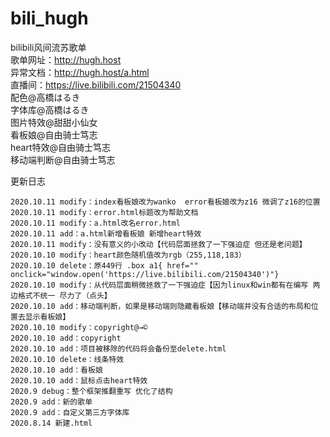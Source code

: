 # bili_hugh
bilibili风间流苏歌单<br>
歌单网址：http://hugh.host<br>
异常文档：http://hugh.host/a.html<br>
直播间：https://live.bilibili.com/21504340<br>
配色@高橋はるき<br>
字体库@高橋はるき<br>
图片特效@甜甜小仙女<br>
看板娘@自由骑士笃志<br>
heart特效@自由骑士笃志<br>
移动端判断@自由骑士笃志<br>

更新日志<br>
```
2020.10.11 modify：index看板娘改为wanko  error看板娘改为z16 微调了z16的位置
2020.10.11 modify：error.html标题改为帮助文档
2020.10.11 modify：a.html改名error.html
2020.10.11 add：a.html新增看板娘 新增heart特效
2020.10.11 modify：没有意义的小改动【代码层面拯救了一下强迫症 但还是老问题】
2020.10.10 modify：heart颜色随机值改为rgb（255,118,183）
2020.10.10 delete：原449行 .box a1{ href="" onclick="window.open('https://live.bilibili.com/21504340')"}
2020.10.10 modify：从代码层面稍微拯救了一下强迫症【因为linux和win都有在编写 两边格式不统一 尽力了（点头】
2020.10.10 add：移动端判断，如果是移动端则隐藏看板娘【移动端并没有合适的布局和位置去显示看板娘】
2020.10.10 modify：copyright@→©
2020.10.10 add：copyright
2020.10.10 add：项目被移除的代码将会备份至delete.html
2020.10.10 delete：线条特效
2020.10.10 add：看板娘
2020.10.10 add：鼠标点击heart特效
2020.9 debug：整个框架推翻重写 优化了结构
2020.9 add：新的歌单
2020.9 add：自定义第三方字体库
2020.8.14 新建.html
